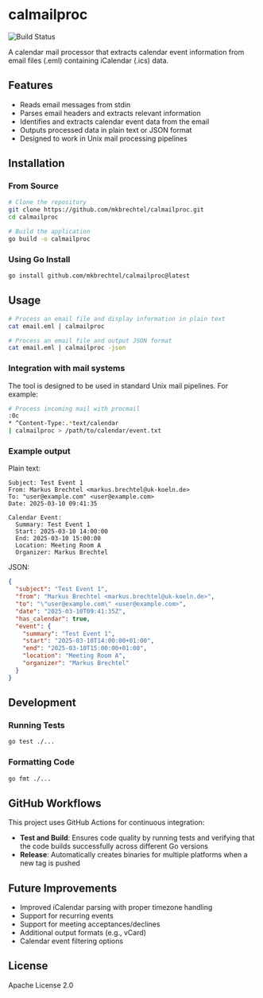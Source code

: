 # calmailproc

![Build Status](https://github.com/mkbrechtel/calmailproc/actions/workflows/test-build.yml/badge.svg)

A calendar mail processor that extracts calendar event information from email files (.eml) containing iCalendar (.ics) data.

## Features

- Reads email messages from stdin
- Parses email headers and extracts relevant information
- Identifies and extracts calendar event data from the email
- Outputs processed data in plain text or JSON format
- Designed to work in Unix mail processing pipelines

## Installation

### From Source

```bash
# Clone the repository
git clone https://github.com/mkbrechtel/calmailproc.git
cd calmailproc

# Build the application
go build -o calmailproc
```

### Using Go Install

```bash
go install github.com/mkbrechtel/calmailproc@latest
```

## Usage

```bash
# Process an email file and display information in plain text
cat email.eml | calmailproc

# Process an email file and output JSON format
cat email.eml | calmailproc -json
```

### Integration with mail systems

The tool is designed to be used in standard Unix mail pipelines. For example:

```bash
# Process incoming mail with procmail
:0c
* ^Content-Type:.*text/calendar
| calmailproc > /path/to/calendar/event.txt
```

### Example output

Plain text:
```
Subject: Test Event 1
From: Markus Brechtel <markus.brechtel@uk-koeln.de>
To: "user@example.com" <user@example.com>
Date: 2025-03-10 09:41:35

Calendar Event:
  Summary: Test Event 1
  Start: 2025-03-10 14:00:00
  End: 2025-03-10 15:00:00
  Location: Meeting Room A
  Organizer: Markus Brechtel
```

JSON:
```json
{
  "subject": "Test Event 1",
  "from": "Markus Brechtel <markus.brechtel@uk-koeln.de>",
  "to": "\"user@example.com\" <user@example.com>",
  "date": "2025-03-10T09:41:35Z",
  "has_calendar": true,
  "event": {
    "summary": "Test Event 1",
    "start": "2025-03-10T14:00:00+01:00",
    "end": "2025-03-10T15:00:00+01:00",
    "location": "Meeting Room A",
    "organizer": "Markus Brechtel"
  }
}
```

## Development

### Running Tests

```bash
go test ./...
```

### Formatting Code

```bash
go fmt ./...
```

## GitHub Workflows

This project uses GitHub Actions for continuous integration:

- **Test and Build**: Ensures code quality by running tests and verifying that the code builds successfully across different Go versions
- **Release**: Automatically creates binaries for multiple platforms when a new tag is pushed

## Future Improvements

- Improved iCalendar parsing with proper timezone handling
- Support for recurring events
- Support for meeting acceptances/declines
- Additional output formats (e.g., vCard)
- Calendar event filtering options

## License

Apache License 2.0
